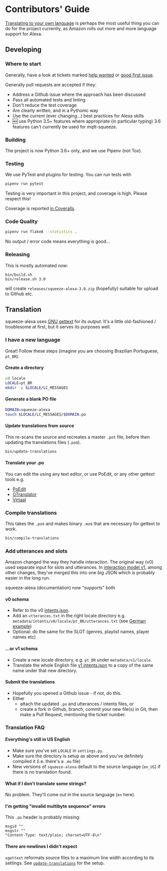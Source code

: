 Contributors' Guide
===================

[Translating to your own language](#translation) is perhaps the most useful thing you can do for the project currently,
as Amazon rolls out more and more language support for Alexa.

Developing
----------

### Where to start
Generally, have a look at tickets marked [help wanted](https://github.com/declension/squeeze-alexa/issues?q=is%3Aissue+is%3Aopen+label%3A%22help+wanted%22)
or [good first issue](https://github.com/declension/squeeze-alexa/issues?q=is%3Aissue+is%3Aopen+label%3A%22good+first+issue%22).

Generally pull requests are accepted if they:
 * Address a Github issue where the approach has been discussed
 * Pass all automated tests and linting
 * Don't reduce the test coverage
 * Are clearly written, and in a Pythonic way
 * Use the current (ever changing...) best practices for Alexa skills
 * :new: use Python 3.5+ features where appropriate (in particular typing)
   3.6 features can't currently be used for mqtt-squeeze.


### Building

The project is now Python 3.6+ only, and we use Pipenv (not Tox).


### Testing
We use PyTest and plugins for testing. You can run tests with

```bash
pipenv run pytest
```

Testing is very important in this project, and coverage is high.
Please respect this!

Coverage is reported [in Coveralls](https://coveralls.io/github/declension/squeeze-alexa).


### Code Quality

```bash
pipenv run flake8 --statistics .
```
No output / error code means everything is good...

### Releasing

This is mostly automated now:
```
bin/build.sh
bin/release.sh 3.0
```
will create `releases/squeeze-alexa-3.0.zip` (hopefully) suitable for upload to Github etc.



Translation
-----------

squeeze-alexa uses [GNU gettext](https://www.gnu.org/software/gettext/) for its _output_.
It's a little old-fashioned / troublesome at first, but it serves its purposes well.


### I have a new language
Great! Follow these steps (imagine you are choosing Brazilian Portuguese, `pt_BR`):

#### Create a directory

```bash
cd locale
LOCALE=pt_BR
mkdir -p $LOCALE/LC_MESSAGES
```

#### Generate a blank PO file
```bash
DOMAIN=squeeze-alexa
touch $LOCALE/LC_MESSAGES/$DOMAIN.po
```

#### Update translations from source
This re-scans the source and recreates a master `.pot` file, before then updating the translations files (`.po`s).

```bash
bin/update-translations
```

#### Translate your .po
You can edit the using any text editor, or use PoEdit, or any other gettext tools e.g.

 * [PoEdit](https://poedit.net/)
 * [GTranslator](https://wiki.gnome.org/Apps/Gtranslator)
 * [Virtaal](http://virtaal.translatehouse.org/download.html)

### Compile translations
This takes the `.po`s and makes binary `.mo`s that are necessary for gettext to work.
```bash
bin/compile-translations
```

### Add utterances and slots
Amazon changed the way they handle interaction. The original way (v0) used separate input for slots and utterances.
In [interaction model v1](https://developer.amazon.com/docs/smapi/interaction-model-schema.html#sample-interaction-model-schema), among other changes, they've merged this into one big JSON which is probably easier in the long run.

squeeze-alexa (documentation) now "supports" both

#### v0 schema
 * Refer to the v0 [intents.json](../metadata/intents/v0/intents.json).
 * Add an `utterances.txt` in the right locale directory e.g. `metadata/intents/v0/locale/pt_BR/utterances.txt` (see [German example](https://github.com/declension/squeeze-alexa/blob/master/metadata/intents/v0/locale/de_DE/utterances.txt))
 * Optional: do the same for the SLOT (genres, playlist names, player names etc)

#### ...or v1 schema
 * Create a new locale directory, e.g. `pt_BR` under `metadata/v1/locale`.
 * Translate the whole English file [v1 intents.json](../metadata/intents/v1/locale/en_US) to a copy of the same name under that new directory.


#### Submit the translations
 * Hopefully you opened a Github issue - if not, do this.
 * Either
   * attach the updated `.po` and utterances / intents files, or
   * create a fork in Github, branch, commit your new file(s) in Git, then make a Pull Request, mentioning the ticket number.


### Translation FAQ

#### Everything's still in US English
 * Make sure you've set `LOCALE` in `settings.py`.
 * Make sure the directory is setup as above and you've definitely compiled it (i.e. there's a `.mo` file)
 * New versions of `squeeze-alexa` default to the source language (`en_US`) if there is no translation found.

#### What if I don't translate some strings?
No problem. They'll come out in the source language (`en` here).

#### I'm getting "invalid multibyte sequence" errors
This `.po` header is probably missing:

    msgid ""
    msgstr ""
    "Content-Type: text/plain; charset=UTF-8\n"

#### There are newlines I didn't expect
`xgettext` reformats source files to a maximum line width according to its settings.
See [`update-translations`](../bin/update-translations) for the setup.

